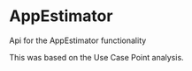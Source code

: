 # AppEstimator
Api for the AppEstimator functionality

This was based on the Use Case Point analysis.
